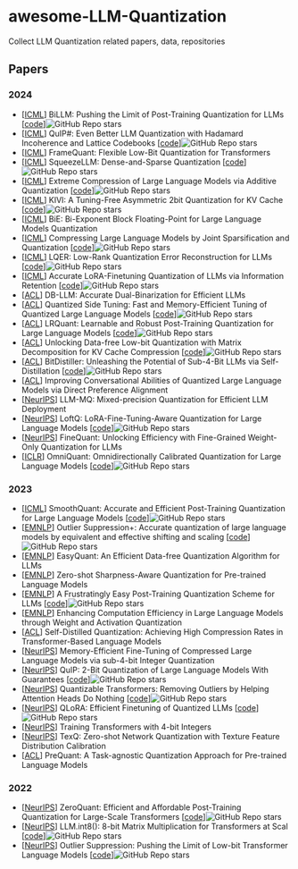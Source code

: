 # awesome-LLM-Quantization
Collect LLM Quantization related papers, data, repositories


## Papers

### 2024

 - [[ICML](https://arxiv.org/abs/2402.04291)] BiLLM: Pushing the Limit of Post-Training Quantization for LLMs [[code](https://github.com/Aaronhuang-778/BiLLM)]![GitHub Repo stars](https://img.shields.io/github/stars/Aaronhuang-778/BiLLM)
 - [[ICML](https://arxiv.org/abs/2402.04396)] QuIP#: Even Better LLM Quantization with Hadamard Incoherence and Lattice Codebooks [[code](https://github.com/Cornell-RelaxML/quip-sharp)]![GitHub Repo stars](https://img.shields.io/github/stars/Cornell-RelaxML/quip-sharp)
 - [[ICML](https://arxiv.org/abs/2403.06082)] FrameQuant: Flexible Low-Bit Quantization for Transformers
 - [[ICML](https://arxiv.org/abs/2306.07629)] SqueezeLLM: Dense-and-Sparse Quantization [[code](https://github.com/SqueezeAILab/SqueezeLLM)]![GitHub Repo stars](https://img.shields.io/github/stars/SqueezeAILab/SqueezeLLM)
 - [[ICML](https://arxiv.org/abs/2401.06118v2)] Extreme Compression of Large Language Models via Additive Quantization [[code](https://github.com/vahe1994/AQLM)]![GitHub Repo stars](https://img.shields.io/github/stars/vahe1994/AQLM)
 - [[ICML](https://arxiv.org/abs/2402.02750)] KIVI: A Tuning-Free Asymmetric 2bit Quantization for KV Cache [[code](https://github.com/jy-yuan/KIVI)]![GitHub Repo stars](https://img.shields.io/github/stars/jy-yuan/KIVI)
 - [[ICML](https://icml.cc/virtual/2024/poster/34619)] BiE: Bi-Exponent Block Floating-Point for Large Language Models Quantization
 - [[ICML](https://icml.cc/virtual/2024/poster/32921)] Compressing Large Language Models by Joint Sparsification and Quantization [[code](https://github.com/uanu2002/JSQ)]![GitHub Repo stars](https://img.shields.io/github/stars/uanu2002/JSQ)
 - [[ICML](https://arxiv.org/abs/2402.02446)] LQER: Low-Rank Quantization Error Reconstruction for LLMs [[code](https://github.com/ChengZhang-98/lqer)]![GitHub Repo stars](https://img.shields.io/github/stars/ChengZhang-98/lqer)
 - [[ICML](https://arxiv.org/abs/2402.05445)] Accurate LoRA-Finetuning Quantization of LLMs via Information Retention [[code](https://github.com/htqin/ir-qlora)]![GitHub Repo stars](https://img.shields.io/github/stars/htqin/ir-qlora)
 - [[ACL](https://arxiv.org/pdf/2402.11960)] DB-LLM: Accurate Dual-Binarization for Efficient LLMs
 - [[ACL](https://arxiv.org/pdf/2401.07159)] Quantized Side Tuning: Fast and Memory-Efficient Tuning of Quantized Large Language Models [[code](https://github.com/youarespecialtome/qst)]![GitHub Repo stars](https://img.shields.io/github/stars/youarespecialtome/qst)
 - [[ACL](https://arxiv.org/pdf/2407.11534)] LRQuant: Learnable and Robust Post-Training Quantization for Large Language Models [[code](https://github.com/zjq0455/RLQ)]![GitHub Repo stars](https://img.shields.io/github/stars/zjq0455/RLQ)
 - [[ACL](https://arxiv.org/pdf/2405.12591)] Unlocking Data-free Low-bit Quantization with Matrix Decomposition for KV Cache Compression [[code](https://github.com/lpyhdzx/DecoQuant_code)]![GitHub Repo stars](https://img.shields.io/github/stars/lpyhdzx/DecoQuant_code)
 - [[ACL](https://arxiv.org/pdf/2402.10631)] BitDistiller: Unleashing the Potential of Sub-4-Bit LLMs via Self-Distillation [[code](https://github.com/DD-DuDa/BitDistiller)]![GitHub Repo stars](https://img.shields.io/github/stars/DD-DuDa/BitDistiller)
 - [[ACL](https://arxiv.org/pdf/2407.03051)] Improving Conversational Abilities of Quantized Large Language Models via Direct Preference Alignment
 - [[NeurIPS](https://nicsefc.ee.tsinghua.edu.cn/%2Fnics_file%2Fpdf%2F5c805adc-b555-499f-9882-5ca35ce674b5.pdf)] LLM-MQ: Mixed-precision Quantization for Efficient LLM Deployment
 - [[NeurIPS](https://arxiv.org/pdf/2310.08659)] LoftQ: LoRA-Fine-Tuning-Aware Quantization for Large Language Models [[code](https://github.com/yxli2123/LoftQ)]![GitHub Repo stars](https://img.shields.io/github/stars/yxli2123/LoftQ)
 - [[NeurIPS](https://arxiv.org/pdf/2308.09723)] FineQuant: Unlocking Efficiency with Fine-Grained Weight-Only Quantization for LLMs
 - [[ICLR](https://arxiv.org/pdf/2308.13137)] OmniQuant: Omnidirectionally Calibrated Quantization for Large Language Models [[code](https://github.com/OpenGVLab/OmniQuant)]![GitHub Repo stars](https://img.shields.io/github/stars/OpenGVLab/OmniQuant)
### 2023
 - [[ICML](https://arxiv.org/abs/2211.10438)] SmoothQuant: Accurate and Efficient Post-Training Quantization for Large Language Models [[code](https://github.com/mit-han-lab/smoothquant)]![GitHub Repo stars](https://img.shields.io/github/stars/mit-han-lab/smoothquant)
 - [[EMNLP](https://arxiv.org/abs/2304.09145)] Outlier Suppression+: Accurate quantization of large language models by equivalent and effective shifting and scaling [[code](https://github.com/ModelTC/Outlier_Suppression_Plus)]![GitHub Repo stars](https://img.shields.io/github/stars/ModelTC/Outlier_Suppression_Plus)
 - [[EMNLP](https://arxiv.org/abs/2403.02775)] EasyQuant: An Efficient Data-free Quantization Algorithm for LLMs 
 - [[EMNLP](https://arxiv.org/abs/2310.13315)] Zero-shot Sharpness-Aware Quantization for Pre-trained Language Models 
 - [[EMNLP](https://aclanthology.org/2023.emnlp-main.892/)] A Frustratingly Easy Post-Training Quantization Scheme for LLMs [[code](https://github.com/SamsungLabs/Z-Fold)]![GitHub Repo stars](https://img.shields.io/github/stars/SamsungLabs/Z-Fold)
 - [[EMNLP](https://arxiv.org/abs/2311.05161)] Enhancing Computation Efficiency in Large Language Models through Weight and Activation Quantization
 - [[ACL](https://arxiv.org/pdf/2307.05972)] Self-Distilled Quantization: Achieving High Compression Rates in Transformer-Based Language Models
 - [[NeurIPS](https://arxiv.org/pdf/2305.14152)] Memory-Efficient Fine-Tuning of Compressed Large Language Models via sub-4-bit Integer Quantization
 - [[NeurIPS](https://openreview.net/pdf?id=xrk9g5vcXR)] QuIP: 2-Bit Quantization of Large Language Models With Guarantees [[code](https://github.com/jerry-chee/QuIP)]![GitHub Repo stars](https://img.shields.io/github/stars/jerry-chee/QuIP)
 - [[NeurIPS](https://arxiv.org/pdf/2306.12929)] Quantizable Transformers: Removing Outliers by Helping Attention Heads Do Nothing [[code](https://github.com/Qualcomm-AI-research/outlier-free-transformers)]![GitHub Repo stars](https://img.shields.io/github/stars/Qualcomm-AI-research/outlier-free-transformers)
 - [[NeurIPS](https://arxiv.org/pdf/2305.14314)] QLoRA: Efficient Finetuning of Quantized LLMs [[code](https://github.com/artidoro/qlora)]![GitHub Repo stars](https://img.shields.io/github/stars/artidoro/qlora)
 - [[NeurIPS](https://arxiv.org/pdf/2306.11987)] Training Transformers with 4-bit Integers
 - [[NeurIPS](https://proceedings.neurips.cc/paper_files/paper/2023/file/0113ef4642264adc2e6924a3cbbdf532-Paper-Conference.pdf)] TexQ: Zero-shot Network Quantization with Texture Feature Distribution Calibration
 - [[ACL](https://arxiv.org/pdf/2306.00014)] PreQuant: A Task-agnostic Quantization Approach for Pre-trained Language Models
### 2022
- [[NeurIPS](https://arxiv.org/pdf/2206.01861)] ZeroQuant: Efficient and Affordable Post-Training Quantization for Large-Scale Transformers [[code](https://github.com/microsoft/DeepSpeed)]![GitHub Repo stars](https://img.shields.io/github/stars/microsoft/DeepSpeed)
- [[NeurIPS](https://arxiv.org/pdf/2208.07339)] LLM.int8(): 8-bit Matrix Multiplication for Transformers at Scal [[code](https://github.com/bitsandbytes-foundation/bitsandbytes)]![GitHub Repo stars](https://img.shields.io/github/stars/bitsandbytes-foundation/bitsandbytes)
- [[NeurIPS](https://arxiv.org/pdf/2209.13325)] Outlier Suppression: Pushing the Limit of Low-bit Transformer Language Models [[code](https://github.com/wimh966/outlier_suppression)]![GitHub Repo stars](https://img.shields.io/github/stars/wimh966/outlier_suppression)
